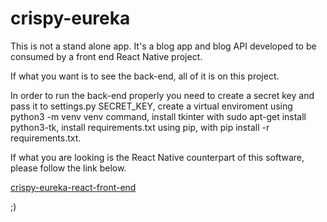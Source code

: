 # crispy-eureka

This is not a stand alone app. It's a blog app and blog API developed to be consumed by a front end React Native project.

If what you want is to see the back-end, all of it is on this project.

In order to run the back-end properly you need to create a secret key and pass it to settings.py SECRET_KEY, create a virtual enviroment using python3 -m venv venv command, install tkinter with sudo apt-get install python3-tk, install requirements.txt using pip, with pip install -r requirements.txt.

If what you are looking is the React Native counterpart of this software, please follow the link below.

[crispy-eureka-react-front-end](https://github.com/maiconwa/crispy-eureka-react)

;)
